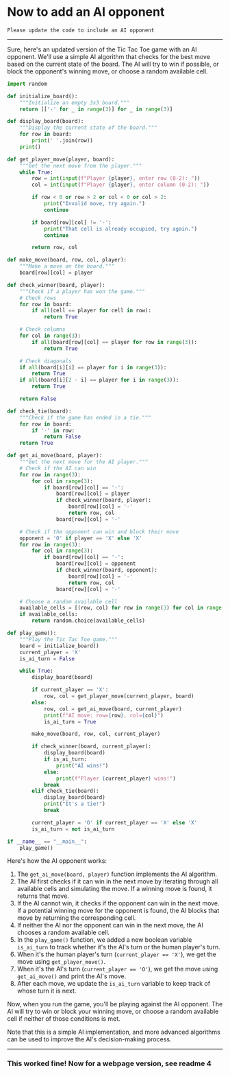 # Now to add an AI opponent

    Please update the code to include an AI opponent

---

Sure, here's an updated version of the Tic Tac Toe game with an AI opponent. We'll use a simple AI algorithm that checks for the best move based on the current state of the board. The AI will try to win if possible, or block the opponent's winning move, or choose a random available cell.

```python
import random

def initialize_board():
    """Initialize an empty 3x3 board."""
    return [['-' for _ in range(3)] for _ in range(3)]

def display_board(board):
    """Display the current state of the board."""
    for row in board:
        print(' '.join(row))
    print()

def get_player_move(player, board):
    """Get the next move from the player."""
    while True:
        row = int(input(f"Player {player}, enter row (0-2): "))
        col = int(input(f"Player {player}, enter column (0-2): "))

        if row < 0 or row > 2 or col < 0 or col > 2:
            print("Invalid move, try again.")
            continue

        if board[row][col] != '-':
            print("That cell is already occupied, try again.")
            continue

        return row, col

def make_move(board, row, col, player):
    """Make a move on the board."""
    board[row][col] = player

def check_winner(board, player):
    """Check if a player has won the game."""
    # Check rows
    for row in board:
        if all(cell == player for cell in row):
            return True

    # Check columns
    for col in range(3):
        if all(board[row][col] == player for row in range(3)):
            return True

    # Check diagonals
    if all(board[i][i] == player for i in range(3)):
        return True
    if all(board[i][2 - i] == player for i in range(3)):
        return True

    return False

def check_tie(board):
    """Check if the game has ended in a tie."""
    for row in board:
        if '-' in row:
            return False
    return True

def get_ai_move(board, player):
    """Get the next move for the AI player."""
    # Check if the AI can win
    for row in range(3):
        for col in range(3):
            if board[row][col] == '-':
                board[row][col] = player
                if check_winner(board, player):
                    board[row][col] = '-'
                    return row, col
                board[row][col] = '-'

    # Check if the opponent can win and block their move
    opponent = 'O' if player == 'X' else 'X'
    for row in range(3):
        for col in range(3):
            if board[row][col] == '-':
                board[row][col] = opponent
                if check_winner(board, opponent):
                    board[row][col] = '-'
                    return row, col
                board[row][col] = '-'

    # Choose a random available cell
    available_cells = [(row, col) for row in range(3) for col in range(3) if board[row][col] == '-']
    if available_cells:
        return random.choice(available_cells)

def play_game():
    """Play the Tic Tac Toe game."""
    board = initialize_board()
    current_player = 'X'
    is_ai_turn = False

    while True:
        display_board(board)

        if current_player == 'X':
            row, col = get_player_move(current_player, board)
        else:
            row, col = get_ai_move(board, current_player)
            print(f"AI move: row={row}, col={col}")
            is_ai_turn = True

        make_move(board, row, col, current_player)

        if check_winner(board, current_player):
            display_board(board)
            if is_ai_turn:
                print("AI wins!")
            else:
                print(f"Player {current_player} wins!")
            break
        elif check_tie(board):
            display_board(board)
            print("It's a tie!")
            break

        current_player = 'O' if current_player == 'X' else 'X'
        is_ai_turn = not is_ai_turn

if __name__ == "__main__":
    play_game()
```

Here's how the AI opponent works:

1. The `get_ai_move(board, player)` function implements the AI algorithm.
2. The AI first checks if it can win in the next move by iterating through all available cells and simulating the move. If a winning move is found, it returns that move.
3. If the AI cannot win, it checks if the opponent can win in the next move. If a potential winning move for the opponent is found, the AI blocks that move by returning the corresponding cell.
4. If neither the AI nor the opponent can win in the next move, the AI chooses a random available cell.
5. In the `play_game()` function, we added a new boolean variable `is_ai_turn` to track whether it's the AI's turn or the human player's turn.
6. When it's the human player's turn (`current_player == 'X'`), we get the move using `get_player_move()`.
7. When it's the AI's turn (`current_player == 'O'`), we get the move using `get_ai_move()` and print the AI's move.
8. After each move, we update the `is_ai_turn` variable to keep track of whose turn it is next.

Now, when you run the game, you'll be playing against the AI opponent. The AI will try to win or block your winning move, or choose a random available cell if neither of those conditions is met.

Note that this is a simple AI implementation, and more advanced algorithms can be used to improve the AI's decision-making process.

---

### This worked fine! Now for a webpage version, see readme 4